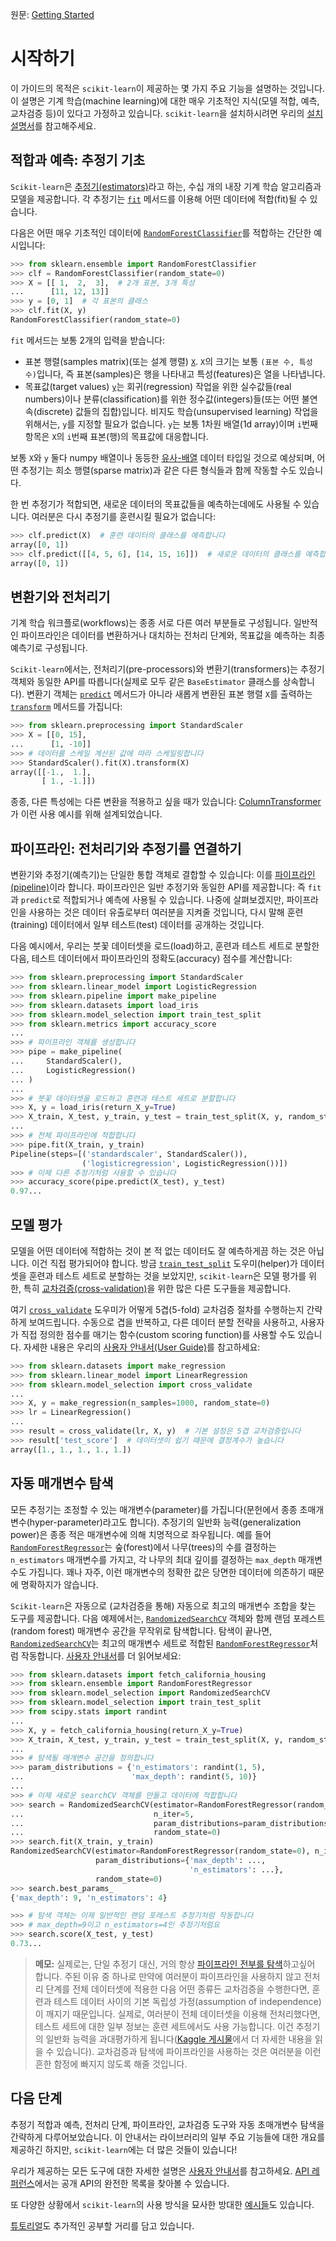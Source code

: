원문: [Getting Started](https://scikit-learn.org/stable/getting_started.html)

# 시작하기

이 가이드의 목적은 `scikit-learn`이 제공하는 몇 가지 주요 기능을 설명하는 것입니다. 이 설명은 기계 학습(machine learning)에 대한 매우 기초적인 지식(모델 적합, 예측, 교차검증 등)이 있다고 가정하고 있습니다. `scikit-learn`을 설치하시려면 우리의 [설치 설명서](install)를 참고해주세요.

## 적합과 예측: 추정기 기초

`Scikit-learn`은 [추정기(estimators)](glossary#추정기(estimators))라고 하는, 수십 개의 내장 기계 학습 알고리즘과 모델을 제공합니다. 각 추정기는 [`fit`](glossary#fit) 메서드를 이용해 어떤 데이터에 적합(fit)될 수 있습니다.

다음은 어떤 매우 기초적인 데이터에 [`RandomForestClassifier`](modules/generated/sklearn.ensemble.RandomForestClassifier#sklearn.ensemble.RandomForestClassifier)를 적합하는 간단한 예시입니다:

```python
>>> from sklearn.ensemble import RandomForestClassifier
>>> clf = RandomForestClassifier(random_state=0)
>>> X = [[ 1,  2,  3],  # 2개 표본, 3개 특성
...      [11, 12, 13]]
>>> y = [0, 1]  # 각 표본의 클래스
>>> clf.fit(X, y)
RandomForestClassifier(random_state=0)
```

`fit` 메서드는 보통 2개의 입력을 받습니다:

- 표본 행렬(samples matrix)(또는 설계 행렬) [`X`](glossary#X). `X`의 크기는 보통 `(표본 수, 특성 수)`입니다, 즉 표본(samples)은 행을 나타내고 특성(features)은 열을 나타냅니다.
- 목표값(target values) [`y`](glossary#y)는 회귀(regression) 작업을 위한 실수값들(real numbers)이나 분류(classification)를 위한 정수값(integers)들(또는 어떤 불연속(discrete) 값들의 집합)입니다. 비지도 학습(unsupervised learning) 작업을 위해서는, `y`를 지정할 필요가 없습니다. `y`는 보통 1차원 배열(1d array)이며 `i`번째 항목은 `X`의 `i`번째 표본(행)의 목표값에 대응합니다.

보통 `X`와 `y` 둘다 numpy 배열이나 동등한 [유사-배열](glossary#유사-배열) 데이터 타입일 것으로 예상되며, 어떤 추정기는 희소 행렬(sparse matrix)과 같은 다른 형식들과 함께 작동할 수도 있습니다.

한 번 추정기가 적합되면, 새로운 데이터의 목표값들을 예측하는데에도 사용될 수 있습니다. 여러분은 다시 추정기를 훈련시킬 필요가 없습니다:

```python
>>> clf.predict(X)  # 훈련 데이터의 클래스를 예측합니다
array([0, 1])
>>> clf.predict([[4, 5, 6], [14, 15, 16]])  # 새로운 데이터의 클래스를 예측합니다
array([0, 1])
```

## 변환기와 전처리기

기계 학습 워크플로(workflows)는 종종 서로 다른 여러 부분들로 구성됩니다. 일반적인 파이프라인은 데이터를 변환하거나 대치하는 전처리 단계와, 목표값을 예측하는 최종 예측기로 구성됩니다.

`Scikit-learn`에서는, 전처리기(pre-processors)와 변환기(transformers)는 추정기 객체와 동일한 API를 따릅니다(실제로 모두 같은 `BaseEstimator` 클래스를 상속합니다). 변환기 객체는 [`predict`](glossary#predict) 메서드가 아니라 새롭게 변환된 표본 행렬 `X`를 출력하는 [`transform`](glossary#transform) 메서드를 가집니다:

```python
>>> from sklearn.preprocessing import StandardScaler
>>> X = [[0, 15],
...      [1, -10]]
>>> # 데이터를 스케일 계산된 값에 따라 스케일링합니다
>>> StandardScaler().fit(X).transform(X)
array([[-1.,  1.],
       [ 1., -1.]])
```

종종, 다른 특성에는 다른 변환을 적용하고 싶을 때가 있습니다: [ColumnTransformer](modules/compose#이종-데이터를-위한-ColumnTransformer)가 이런 사용 예시를 위해 설계되었습니다.

## 파이프라인: 전처리기와 추정기를 연결하기

변환기와 추정기(예측기)는 단일한 통합 객체로 결합할 수 있습니다: 이를 [파이프라인(pipeline)](modules/generated/sklearn.pipeline.Pipeline#sklearn.pipeline.Pipeline)이라 합니다. 파이프라인은 일반 추정기와 동일한 API를 제공합니다: 즉 `fit`과 `predict`로 적합되거나 예측에 사용될 수 있습니다. 나중에 살펴보겠지만, 파이프라인을 사용하는 것은 데이터 유출로부터 여러분을 지켜줄 것입니다, 다시 말해 훈련(training) 데이터에서 일부 테스트(test) 데이터를 공개하는 것입니다.

다음 예시에서, 우리는 붓꽃 데이터셋을 로드(load)하고, 훈련과 테스트 세트로 분할한 다음, 테스트 데이터에서 파이프라인의 정확도(accuracy) 점수를 계산합니다:

```python
>>> from sklearn.preprocessing import StandardScaler
>>> from sklearn.linear_model import LogisticRegression
>>> from sklearn.pipeline import make_pipeline
>>> from sklearn.datasets import load_iris
>>> from sklearn.model_selection import train_test_split
>>> from sklearn.metrics import accuracy_score
...
>>> # 파이프라인 객체를 생성합니다
>>> pipe = make_pipeline(
...     StandardScaler(),
...     LogisticRegression()
... )
...
>>> # 붓꽃 데이터셋을 로드하고 훈련과 테스트 세트로 분할합니다
>>> X, y = load_iris(return_X_y=True)
>>> X_train, X_test, y_train, y_test = train_test_split(X, y, random_state=0)
...
>>> # 전체 파이프라인에 적합합니다
>>> pipe.fit(X_train, y_train)
Pipeline(steps=[('standardscaler', StandardScaler()),
                ('logisticregression', LogisticRegression())])
>>> # 이제 다른 추정기처럼 사용할 수 있습니다
>>> accuracy_score(pipe.predict(X_test), y_test)
0.97...
```

## 모델 평가

모델을 어떤 데이터에 적합하는 것이 본 적 없는 데이터도 잘 예측하게끔 하는 것은 아닙니다. 이건 직접 평가되어야 합니다. 방금 [`train_test_split`](modules/generated/sklearn.model_selection.train_test_split#sklearn.model_selection.train_test_split) 도우미(helper)가 데이터셋을 훈련과 테스트 세트로 분할하는 것을 보았지만, `scikit-learn`은 모델 평가를 위한, 특히 [교차검증(cross-validation)](modules/cross_validation#교차검증(cross-validation))을 위한 많은 다른 도구들을 제공합니다.

여기 [`cross_validate`](modules/generated/sklearn.model_selection.cross_validate#sklearn.model_selection.cross_validate) 도우미가 어떻게 5겹(5-fold) 교차검증 절차를 수행하는지 간략하게 보여드립니다. 수동으로 겹을 반복하고, 다른 데이터 분할 전략을 사용하고, 사용자가 직접 정의한 점수를 매기는 함수(custom scoring function)를 사용할 수도 있습니다. 자세한 내용은 우리의 [사용자 안내서(User Guide)](modules/cross_validation#교차검증(cross-validation))를 참고하세요:

```python
>>> from sklearn.datasets import make_regression
>>> from sklearn.linear_model import LinearRegression
>>> from sklearn.model_selection import cross_validate
...
>>> X, y = make_regression(n_samples=1000, random_state=0)
>>> lr = LinearRegression()
...
>>> result = cross_validate(lr, X, y)  # 기본 설정은 5겹 교차검증입니다
>>> result['test_score']  # 데이터셋이 쉽기 때문에 결정계수가 높습니다
array([1., 1., 1., 1., 1.])
```

## 자동 매개변수 탐색

모든 추정기는 조정할 수 있는 매개변수(parameter)를 가집니다(문헌에서 종종 초매개변수(hyper-parameter)라고도 합니다). 추정기의 일반화 능력(generalization power)은 종종 적은 매개변수에 의해 치명적으로 좌우됩니다. 예를 들어 [`RandomForestRegressor`](modules/generated/sklearn.ensemble.RandomForestRegressor#sklearn.ensemble.RandomForestRegressor)는 숲(forest)에서 나무(trees)의 수를 결정하는 `n_estimators` 매개변수를 가지고, 각 나무의 최대 깊이를 결정하는 `max_depth` 매개변수도 가집니다. 꽤나 자주, 이런 매개변수의 정확한 값은 당면한 데이터에 의존하기 때문에 명확하지가 않습니다.

`Scikit-learn`은 자동으로 (교차검증을 통해) 자동으로 최고의 매개변수 조합을 찾는 도구를 제공합니다. 다음 예제에서는, [`RandomizedSearchCV`](modules/generated/sklearn.model_selection.RandomizedSearchCV.html#sklearn.model_selection.RandomizedSearchCV) 객체와 함께 랜덤 포레스트(random forest) 매개변수 공간을 무작위로 탐색합니다. 탐색이 끝나면, [`RandomizedSearchCV`](modules/generated/sklearn.model_selection.RandomizedSearchCV.html#sklearn.model_selection.RandomizedSearchCV)는 최고의 매개변수 세트로 적합된 [`RandomForestRegressor`](modules/generated/sklearn.ensemble.RandomForestRegressor.html#sklearn.ensemble.RandomForestRegressor)처럼 작동합니다. [사용자 안내서](modules/grid_search.html#격자-탐색(grid-search))를 더 읽어보세요:

```python
>>> from sklearn.datasets import fetch_california_housing
>>> from sklearn.ensemble import RandomForestRegressor
>>> from sklearn.model_selection import RandomizedSearchCV
>>> from sklearn.model_selection import train_test_split
>>> from scipy.stats import randint
...
>>> X, y = fetch_california_housing(return_X_y=True)
>>> X_train, X_test, y_train, y_test = train_test_split(X, y, random_state=0)
...
>>> # 탐색될 매개변수 공간을 정의합니다
>>> param_distributions = {'n_estimators': randint(1, 5),
...                        'max_depth': randint(5, 10)}
...
>>> # 이제 새로운 searchCV 객체를 만들고 데이터에 적합합니다
>>> search = RandomizedSearchCV(estimator=RandomForestRegressor(random_state=0),
...                             n_iter=5,
...                             param_distributions=param_distributions,
...                             random_state=0)
>>> search.fit(X_train, y_train)
RandomizedSearchCV(estimator=RandomForestRegressor(random_state=0), n_iter=5,
                   param_distributions={'max_depth': ...,
                                        'n_estimators': ...},
                   random_state=0)
>>> search.best_params_
{'max_depth': 9, 'n_estimators': 4}

>>> # 탐색 객체는 이제 일반적인 랜덤 포레스트 추정기처럼 작동합니다
>>> # max_depth=9이고 n_estimators=4인 추정기처럼요
>>> search.score(X_test, y_test)
0.73...
```

> **메모:** 실제로는, 단일 추정기 대신, 거의 항상 [파이프라인 전부를 탐색](modules/grid_search.html#복합-격자-탐색(composite-grid-search))하고싶어 합니다. 주된 이유 중 하나로 만약에 여러분이 파이프라인을 사용하지 않고 전처리 단계를 전체 데이터셋에 적용한 다음 어떤 종류든 교차검증을 수행한다면, 훈련과 테스트 데이터 사이의 기본 독립성 가정(assumption of independence)이 깨지기 때문입니다. 실제로, 여러분이 전체 데이터셋을 이용해 전처리했다면, 테스트 세트에 대한 일부 정보는 훈련 세트에서도 사용 가능합니다. 이건 추정기의 일반화 능력을 과대평가하게 됩니다([Kaggle 게시물](https://www.kaggle.com/alexisbcook/data-leakage)에서 더 자세한 내용을 읽을 수 있습니다). 교차검증과 탐색에 파이프라인을 사용하는 것은 여러분을 이런 흔한 함정에 빠지지 않도록 해줄 것입니다.

## 다음 단계

추정기 적합과 예측, 전처리 단계, 파이프라인, 교차검증 도구와 자동 초매개변수 탐색을 간략하게 다루어보았습니다. 이 안내서는 라이브러리의 일부 주요 기능들에 대한 개요를 제공하긴 하지만, `scikit-learn`에는 더 많은 것들이 있습니다!

우리가 제공하는 모든 도구에 대한 자세한 설명은 [사용자 안내서](user_guide)를 참고하세요. [API 레퍼런스](modules/classes#API-레퍼런스)에서는 공개 API의 완전한 목록을 찾아볼 수 있습니다.

또 다양한 상황에서 `scikit-learn`의 사용 방식을 묘사한 방대한 [예시들](auto_examples/index#일반적인-예시)도 있습니다.

[튜토리얼](tutorial)도 추가적인 공부할 거리를 담고 있습니다.
